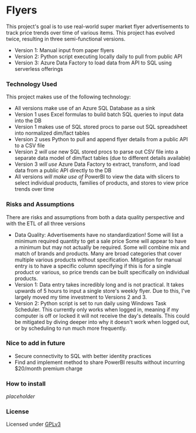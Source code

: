 # Flyers
This project's goal is to use real-world super market flyer advertisements to track price trends over time of various items. This project has evolved twice, resulting in three semi-functional versions.
- Version 1: Manual input from paper flyers
- Version 2: Python script executing locally daily to pull from public API
- Version 3: Azure Data Factory to load data from API to SQL using serverless offerings

### Technology Used
This project makes use of the following technology:
- All versions make use of an Azure SQL Database as a sink
- Version 1 uses Excel formulas to build batch SQL queries to input data into the DB
- Version 1 makes use of SQL stored procs to parse out SQL spreadsheet into normalized dim/fact tables
- Version 2 uses Python to pull and append flyer details from a public API to a CSV file
- Version 2 *will use* new SQL stored procs to parse out CSV file into a separate data model of dim/fact tables (due to different details available)
- Version 3 *will use* Azure Data Factory to extract, transform, and load data from a public API directly to the DB
- All versions *will make use of* PowerBI to view the data with slicers to select individual products, families of products, and stores to view price trends over time

### Risks and Assumptions
There are risks and assumptions from both a data quality perspective and with the ETL of all three versions
- Data Quality: Advertisements have no standardization! Some will list a minimum required quantity to get a sale price Some will appear to have a minimum but may not actually be required. Some will combine mix and match of brands and products. Many are broad categories that cover multiple various products without specification. Mitigation for manual entry is to have a specific column specifying if this is for a single product or various, so price trends can be built specifically on individual products.
- Version 1: Data entry takes incredibly long and is not practical. It takes upwards of 5 hours to input a single store's weekly flyer. Due to this, I've largely moved my time investment to Versions 2 and 3.
- Version 2: Python script is set to run daily using Windows Task Scheduler. This currently only works when logged in, meaning if my computer is off or locked it will not receive the day's deteails. This could be mitigated by diving deeper into why it doesn't work when logged out, or by scheduling to run much more frequently.

### Nice to add in future
- Secure connectivity to SQL with better identity practices
- Find and implement method to share PowerBI results without incurring $20/month premium charge

### How to install
*placeholder*

### License
Licensed under [GPLv3](GPLv3.txt)
